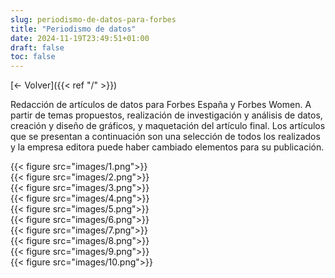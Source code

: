 ```yaml
---
slug: periodismo-de-datos-para-forbes
title: "Periodismo de datos"
date: 2024-11-19T23:49:51+01:00
draft: false
toc: false
---
```


[<- Volver]({{< ref "/" >}})

Redacción de artículos de datos para Forbes España y Forbes Women. A partir de temas propuestos, realización de investigación y análisis de datos, creación y diseño de gráficos, y maquetación del artículo final. Los artículos que se presentan a continuación son una selección de todos los realizados y la empresa editora puede haber cambiado elementos para su publicación.

<div class="grid grid-cols-1 md:grid-cols-2 gap-4">
    <div>{{< figure src="images/1.png">}}</div>
    <div>{{< figure src="images/2.png">}}</div>
    <div>{{< figure src="images/3.png">}}</div>
    <div>{{< figure src="images/4.png">}}</div>
    <div>{{< figure src="images/5.png">}}</div>
    <div>{{< figure src="images/6.png">}}</div>
    <div>{{< figure src="images/7.png">}}</div>
    <div>{{< figure src="images/8.png">}}</div>
    <div>{{< figure src="images/9.png">}}</div>
    <div>{{< figure src="images/10.png">}}</div>
</div>
